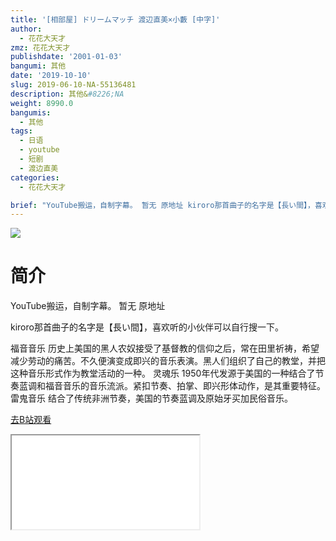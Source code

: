 ```yaml
---
title: '[相部屋] ドリームマッチ 渡辺直美×小藪 [中字]'
author:
  - 花花大天才
zmz: 花花大天才
publishdate: '2001-01-03'
bangumi: 其他
date: '2019-10-10'
slug: 2019-06-10-NA-55136481
description: 其他&#8226;NA
weight: 8990.0
bangumis:
  - 其他
tags:
  - 日语
  - youtube
  - 短剧
  - 渡边直美
categories:
  - 花花大天才

brief: "YouTube搬运，自制字幕。 暂无 原地址 kiroro那首曲子的名字是【長い間】，喜欢听的小伙伴可以自行搜一下。 福音音乐 历史上美国的黑人农奴接受了基督教的信仰之后，常在田里祈祷，希望减少劳动的痛苦。不久便演变成即兴的音乐表演。黑人们组织了自己的教堂，并把这种音乐形式作为教堂活动的一种。 灵魂乐 1950年代发源于美国的一种结合了节奏蓝调和福音音乐的音乐流派。紧扣节奏、拍掌、即兴形体动作，是其重要特征。 雷鬼音乐 结合了传统非洲节奏，美国的节奏蓝调及原始牙买加民俗音乐。"
---
```

![](https://raw.githubusercontent.com/tcgriffith/owaraisite/master/static/tmpimg/dc46c713328b1dec3f9b7dcd858544cf0c233ef0.jpg.480.jpg)
# 简介  
YouTube搬运，自制字幕。
暂无 原地址

kiroro那首曲子的名字是【長い間】，喜欢听的小伙伴可以自行搜一下。

福音音乐 历史上美国的黑人农奴接受了基督教的信仰之后，常在田里祈祷，希望减少劳动的痛苦。不久便演变成即兴的音乐表演。黑人们组织了自己的教堂，并把这种音乐形式作为教堂活动的一种。
灵魂乐 1950年代发源于美国的一种结合了节奏蓝调和福音音乐的音乐流派。紧扣节奏、拍掌、即兴形体动作，是其重要特征。
雷鬼音乐 结合了传统非洲节奏，美国的节奏蓝调及原始牙买加民俗音乐。  

[去B站观看](https://www.bilibili.com/video/av55136481/)
<div class ="resp-container"><iframe class="testiframe" src="//player.bilibili.com/player.html?aid=55136481"", scrolling="no", allowfullscreen="true" > </iframe></div> 
